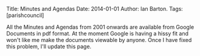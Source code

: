 Title: Minutes and Agendas
Date: 2014-01-01
Author: Ian Barton.
Tags: [parishcouncil]

All the Minutes and Agendas from 2001 onwards are available from Google Documents in pdf format. At the moment Google is having a hissy fit and won't like me make the documents viewable by anyone. Once I have fixed this problem, I'll update this page.
